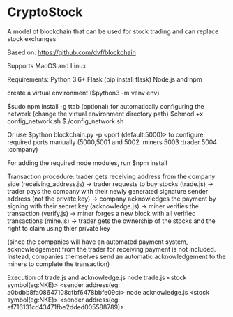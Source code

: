# CryptoStock
A model of blockchain that can be used for stock trading and can replace stock exchanges

Based on: https://github.com/dvf/blockchain

Supports MacOS and Linux

Requirements:
Python 3.6+
Flask (pip install flask)
Node.js and npm

create a virtual environment ($python3 -m venv env)

$sudo npm install -g ttab (optional) for automatically configuring the network (change the virtual environment directory path)
$chmod +x config_network.sh
$./config_network.sh 

Or use $python blockchain.py -p <port (default:5000)> to configure required ports manually
(5000,5001 and 5002 :miners
5003 :trader
5004 :company)

For adding the required node modules, run $npm install 

Transaction procedure: trader gets receiving address from the company side (receiving_address.js) -> trader requests to buy stocks (trade.js) -> trader pays the company with their newly generated signature sender address (not the private key) -> company acknowledges the payment by signing with their secret key (acknowledge.js) -> miner verifies the transaction (verify.js) -> miner forges a new block with all verified transactions (mine.js) -> trader gets the ownership of the stocks and the right to claim using thier private key 

(since the companies will have an automated payment system, acknowledgement from the trader for receiving payment is not included. Instead, companies themselves send an automatic acknowledgement to the miners to complete the transaction)

Execution of trade.js and acknowledge.js
node trade.js <amount> <stock symbol(eg:NKE)> <sender address(eg: a0bdbb8fa08647108cfbf6478bbfe09c)>
node acknowledge.js <stock symbol(eg:NKE)> <sender address(eg: ef716131cd43471fbe2dded005588789)>
